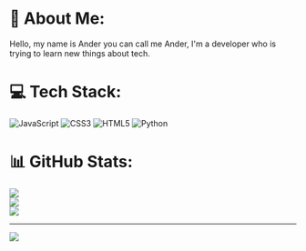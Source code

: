 # 💫 About Me:
Hello, my name is Ander you can call me Ander, I'm a developer who is trying to learn new things about tech.


# 💻 Tech Stack:
![JavaScript](https://img.shields.io/badge/javascript-%23323330.svg?style=for-the-badge&logo=javascript&logoColor=%23F7DF1E) ![CSS3](https://img.shields.io/badge/css3-%231572B6.svg?style=for-the-badge&logo=css3&logoColor=white) ![HTML5](https://img.shields.io/badge/html5-%23E34F26.svg?style=for-the-badge&logo=html5&logoColor=white) ![Python](https://img.shields.io/badge/python-3670A0?style=for-the-badge&logo=python&logoColor=ffdd54)
# 📊 GitHub Stats:
![](https://github-readme-stats.vercel.app/api?username=4nderflow&theme=dark&hide_border=false&include_all_commits=false&count_private=false)<br/>
![](https://nirzak-streak-stats.vercel.app/?user=4nderflow&theme=dark&hide_border=false)<br/>
![](https://github-readme-stats.vercel.app/api/top-langs/?username=4nderflow&theme=dark&hide_border=false&include_all_commits=false&count_private=false&layout=compact)

---
[![](https://visitcount.itsvg.in/api?id=4nderflow&icon=0&color=0)](https://visitcount.itsvg.in)

<!-- Proudly created with GPRM ( https://gprm.itsvg.in ) -->
